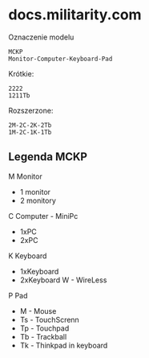 # docs.militarity.com

  
Oznaczenie modelu 

    MCKP
    Monitor-Computer-Keyboard-Pad


Krótkie:
    
    2222
    1211Tb
    
Rozszerzone:

    2M-2C-2K-2Tb
    1M-2C-1K-1Tb


## Legenda MCKP


M Monitor
+ 1 monitor
+ 2 monitory


C Computer - MiniPc
+ 1xPC
+ 2xPC


K Keyboard
+ 1xKeyboard
+ 2xKeyboard
W - WireLess


P Pad
+ M - Mouse
+ Ts - TouchScrenn
+ Tp - Touchpad
+ Tb - Trackball
+ Tk - Thinkpad in keyboard




